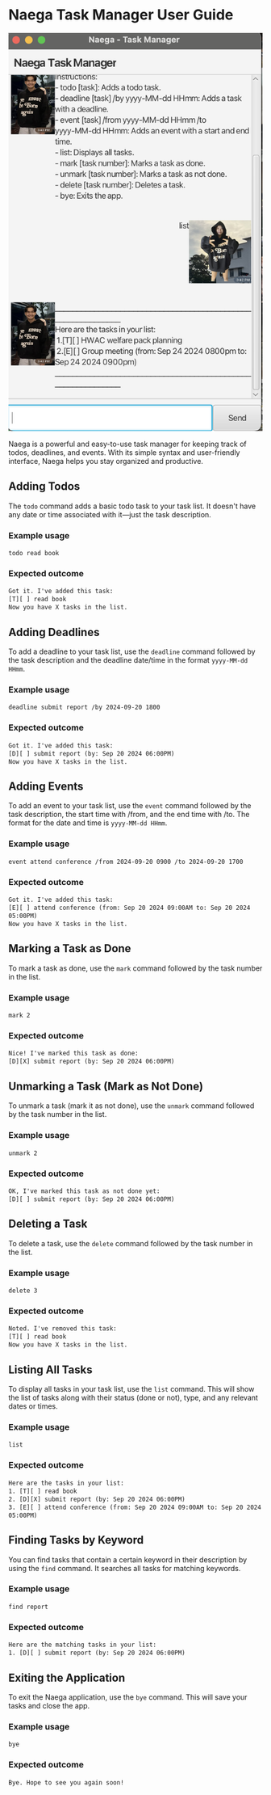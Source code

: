 # Naega Task Manager User Guide

![Ui.png](Ui.png) <!-- Add an actual path to the product screenshot here -->

Naega is a powerful and easy-to-use task manager for keeping track of todos, deadlines, and events. With its simple syntax and user-friendly interface, Naega helps you stay organized and productive.

## Adding Todos

The `todo` command adds a basic todo task to your task list. It doesn't have any date or time associated with it—just the task description.

### Example usage
```
todo read book
```

### Expected outcome
````
Got it. I've added this task:
[T][ ] read book
Now you have X tasks in the list.
````
## Adding Deadlines

To add a deadline to your task list, use the `deadline` command followed by the task description and the deadline date/time in the format `yyyy-MM-dd HHmm`.

### Example usage
```
deadline submit report /by 2024-09-20 1800
```
### Expected outcome
````
Got it. I've added this task:
[D][ ] submit report (by: Sep 20 2024 06:00PM)
Now you have X tasks in the list.
````
## Adding Events

To add an event to your task list, use the `event` command followed by the task description, the start time with /from, and the end time with /to. The format for the date and time is `yyyy-MM-dd HHmm`.
### Example usage
```
event attend conference /from 2024-09-20 0900 /to 2024-09-20 1700
```
### Expected outcome
````
Got it. I've added this task:
[E][ ] attend conference (from: Sep 20 2024 09:00AM to: Sep 20 2024 05:00PM)
Now you have X tasks in the list.
````
## Marking a Task as Done

To mark a task as done, use the `mark` command followed by the task number in the list.
### Example usage
```
mark 2
```
### Expected outcome
````
Nice! I've marked this task as done:
[D][X] submit report (by: Sep 20 2024 06:00PM)
````
## Unmarking a Task (Mark as Not Done)

To unmark a task (mark it as not done), use the `unmark` command followed by the task number in the list.
### Example usage
```
unmark 2
```
### Expected outcome
````
OK, I've marked this task as not done yet:
[D][ ] submit report (by: Sep 20 2024 06:00PM)
````

## Deleting a Task

To delete a task, use the `delete` command followed by the task number in the list.
### Example usage
```
delete 3
```
### Expected outcome
````
Noted. I've removed this task:
[T][ ] read book
Now you have X tasks in the list.
````
## Listing All Tasks

To display all tasks in your task list, use the `list` command. This will show the list of tasks along with their status (done or not), type, and any relevant dates or times.
### Example usage
```
list
```
### Expected outcome
````
Here are the tasks in your list:
1. [T][ ] read book
2. [D][X] submit report (by: Sep 20 2024 06:00PM)
3. [E][ ] attend conference (from: Sep 20 2024 09:00AM to: Sep 20 2024 05:00PM)
````

## Finding Tasks by Keyword

You can find tasks that contain a certain keyword in their description by using the `find` command. It searches all tasks for matching keywords.
### Example usage
```
find report
```
### Expected outcome
````
Here are the matching tasks in your list:
1. [D][ ] submit report (by: Sep 20 2024 06:00PM)
````
## Exiting the Application

To exit the Naega application, use the `bye` command. This will save your tasks and close the app.
### Example usage
```
bye
```
### Expected outcome
````
Bye. Hope to see you again soon!
````
